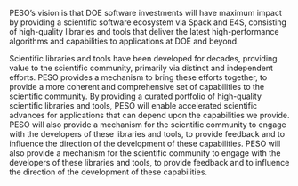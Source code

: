 PESO’s vision is that DOE software investments will have maximum impact by providing a scientific software ecosystem via Spack and E4S, consisting of high-quality libraries and tools that deliver the latest high-performance algorithms and capabilities to applications at DOE and beyond. 

Scientific libraries and tools have been developed for decades, providing value to the scientific community, primarily via distinct and independent efforts.  PESO provides a mechanism to bring these efforts together, to provide a more coherent and comprehensive set of capabilities to the scientific community.  By providing a curated portfolio of high-quality scientific libraries and tools, PESO will enable accelerated scientific advances for applications that can depend upon the capabilities we provide.  PESO will also provide a mechanism for the scientific community to engage with the developers of these libraries and tools, to provide feedback and to influence the direction of the development of these capabilities.  PESO will also provide a mechanism for the scientific community to engage with the developers of these libraries and tools, to provide feedback and to influence the direction of the development of these capabilities.

